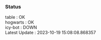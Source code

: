 ### Status


table : OK  
hogwarts : OK  
icy-bot : DOWN  
Latest Update : 2023-10-19 15:08:08.868357
